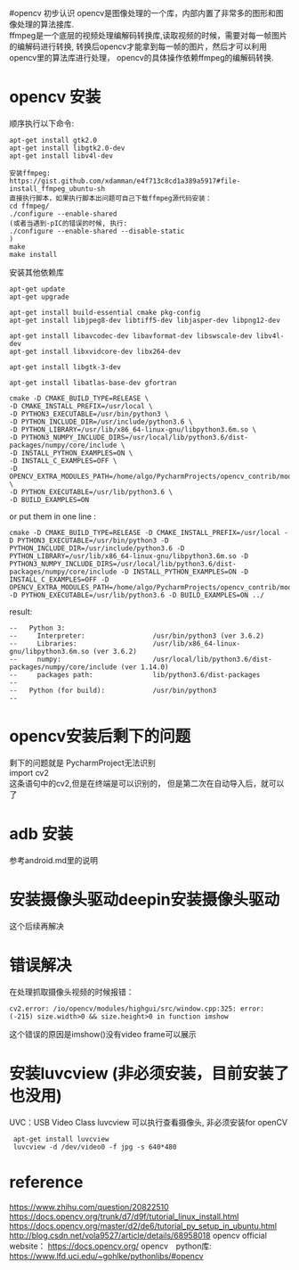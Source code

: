 #opencv 初步认识
opencv是图像处理的一个库，内部内置了非常多的图形和图像处理的算法接库.  
ffmpeg是一个底层的视频处理编解码转换库,读取视频的时候，需要对每一帧图片的编解码进行转换,
转换后opencv才能拿到每一帧的图片，然后才可以利用opencv里的算法库进行处理，
opencv的具体操作依赖ffmpeg的编解码转换.

# opencv 安装
顺序执行以下命令:
```
apt-get install gtk2.0
apt-get install libgtk2.0-dev
apt-get install libv4l-dev
```
```
安装ffmpeg:
https://gist.github.com/xdamman/e4f713c8cd1a389a5917#file-install_ffmpeg_ubuntu-sh
直接执行脚本，如果执行脚本出问题可自己下载ffmpeg源代码安装：
cd ffmpeg/
./configure --enable-shared 
(或者当遇到-pIC的错误的时候, 执行:
./configure --enable-shared --disable-static
)
make
make install
```

安装其他依赖库
```
apt-get update
apt-get upgrade

apt-get install build-essential cmake pkg-config
apt-get install libjpeg8-dev libtiff5-dev libjasper-dev libpng12-dev

apt-get install libavcodec-dev libavformat-dev libswscale-dev libv4l-dev
apt-get install libxvidcore-dev libx264-dev

apt-get install libgtk-3-dev

apt-get install libatlas-base-dev gfortran
```

```
cmake -D CMAKE_BUILD_TYPE=RELEASE \ 
-D CMAKE_INSTALL_PREFIX=/usr/local \ 
-D PYTHON3_EXECUTABLE=/usr/bin/python3 \ 
-D PYTHON_INCLUDE_DIR=/usr/include/python3.6 \ 
-D PYTHON_LIBRARY=/usr/lib/x86_64-linux-gnu/libpython3.6m.so \ 
-D PYTHON3_NUMPY_INCLUDE_DIRS=/usr/local/lib/python3.6/dist-packages/numpy/core/include \ 
-D INSTALL_PYTHON_EXAMPLES=ON \ 
-D INSTALL_C_EXAMPLES=OFF \ 
-D OPENCV_EXTRA_MODULES_PATH=/home/algo/PycharmProjects/opencv_contrib/modules \ 
-D PYTHON_EXECUTABLE=/usr/lib/python3.6 \ 
-D BUILD_EXAMPLES=ON
```

or put them in one line :
```
cmake -D CMAKE_BUILD_TYPE=RELEASE -D CMAKE_INSTALL_PREFIX=/usr/local -D PYTHON3_EXECUTABLE=/usr/bin/python3 -D PYTHON_INCLUDE_DIR=/usr/include/python3.6 -D PYTHON_LIBRARY=/usr/lib/x86_64-linux-gnu/libpython3.6m.so -D PYTHON3_NUMPY_INCLUDE_DIRS=/usr/local/lib/python3.6/dist-packages/numpy/core/include -D INSTALL_PYTHON_EXAMPLES=ON -D INSTALL_C_EXAMPLES=OFF -D OPENCV_EXTRA_MODULES_PATH=/home/algo/PycharmProjects/opencv_contrib/modules -D PYTHON_EXECUTABLE=/usr/lib/python3.6 -D BUILD_EXAMPLES=ON ../
```

result:
```
--   Python 3:
--     Interpreter:                 /usr/bin/python3 (ver 3.6.2)
--     Libraries:                   /usr/lib/x86_64-linux-gnu/libpython3.6m.so (ver 3.6.2)
--     numpy:                       /usr/local/lib/python3.6/dist-packages/numpy/core/include (ver 1.14.0)
--     packages path:               lib/python3.6/dist-packages
-- 
--   Python (for build):            /usr/bin/python3
-- 

```

# opencv安装后剩下的问题　
剩下的问题就是
PycharmProject无法识别  
import cv2  
这条语句中的cv2,但是在终端是可以识别的，
但是第二次在自动导入后，就可以了

# adb 安装  
参考android.md里的说明

# 安装摄像头驱动deepin安装摄像头驱动    
这个后续再解决


# 错误解决
在处理抓取摄像头视频的时候报错：
```
cv2.error: /io/opencv/modules/highgui/src/window.cpp:325: error: (-215) size.width>0 && size.height>0 in function imshow
```
这个错误的原因是imshow()没有video frame可以展示


# 安装luvcview (非必须安装，目前安装了也没用)
UVC：USB Video Class
luvcview 可以执行查看摄像头, 非必须安装for openCV
```
 apt-get install luvcview
 luvcview -d /dev/video0 -f jpg -s 640*480
```



# reference
https://www.zhihu.com/question/20822510
https://docs.opencv.org/trunk/d7/d9f/tutorial_linux_install.html
https://docs.opencv.org/master/d2/de6/tutorial_py_setup_in_ubuntu.html
http://blog.csdn.net/vola9527/article/details/68958018
opencv official website：
https://docs.opencv.org/
opencv　python库:
https://www.lfd.uci.edu/~gohlke/pythonlibs/#opencv
